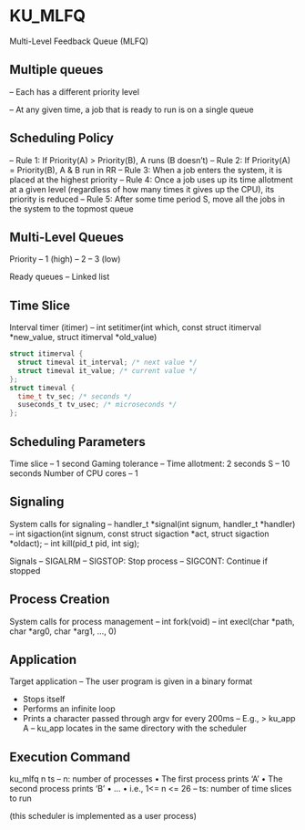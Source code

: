 # KU_MLFQ
Multi-Level Feedback Queue (MLFQ)



## Multiple queues
– Each has a different priority level

– At any given time, a job that is ready to run is on a single queue



## Scheduling Policy
– Rule 1: If Priority(A) > Priority(B), A runs (B doesn’t)
– Rule 2: If Priority(A) = Priority(B), A & B run in RR
– Rule 3: When a job enters the system, it is placed at the highest priority
– Rule 4: Once a job uses up its time allotment at a given level (regardless of how many times it gives up the CPU), its priority is reduced
– Rule 5: After some time period S, move all the jobs in the system to the topmost queue



## Multi-Level Queues
Priority
– 1 (high)
– 2
– 3 (low)

Ready queues
– Linked list



## Time Slice
Interval timer (itimer)
– int setitimer(int which, const struct itimerval *new_value, struct itimerval *old_value)
```C
struct itimerval {
  struct timeval it_interval; /* next value */
  struct timeval it_value; /* current value */
};
struct timeval {
  time_t tv_sec; /* seconds */
  suseconds_t tv_usec; /* microseconds */
};
```



## Scheduling Parameters
Time slice
– 1 second
Gaming tolerance
– Time allotment: 2 seconds
S
– 10 seconds
Number of CPU cores
– 1



## Signaling
System calls for signaling
– handler_t *signal(int signum, handler_t *handler)
– int sigaction(int signum, const struct sigaction *act, struct sigaction *oldact);
– int kill(pid_t pid, int sig);

Signals
– SIGALRM
– SIGSTOP: Stop process
– SIGCONT: Continue if stopped



## Process Creation
System calls for process management
– int fork(void)
– int execl(char *path, char *arg0, char *arg1, …, 0)



## Application
Target application
– The user program is given in a binary format
  - Stops itself
  - Performs an infinite loop
  - Prints a character passed through argv for every 200ms
– E.g., > ku_app A
– ku_app locates in the same directory with the scheduler



## Execution Command
ku_mlfq n ts
– n: number of processes
  • The first process prints ‘A’
  • The second process prints ‘B’
  • …
  • i.e., 1<= n <= 26
– ts: number of time slices to run




(this scheduler is implemented as a user process)
